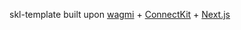 skl-template built upon [wagmi](https://wagmi.sh) + [ConnectKit](https://docs.family.co/connectkit) + [Next.js](https://nextjs.org)
